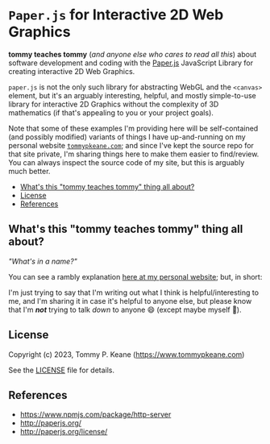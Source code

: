 # `Paper.js` for Interactive 2D Web Graphics

__tommy teaches tommy__ (_and anyone else who cares to read all this_) about software development and coding with the [Paper.js](http://paperjs.org/) JavaScript Library for creating interactive 2D Web Graphics.

`paper.js` is not the only such library for abstracting WebGL and the `<canvas>` element, but it's an arguably interesting, helpful, and mostly simple-to-use library for interactive 2D Graphics without the complexity of 3D mathematics (if that's appealing to you or your project goals).

Note that some of these examples I'm providing here will be self-contained (and possibly modified) variants of things I have up-and-running on my personal website [`tommypkeane.com`](https://www.tommypkeane.com); and since I've kept the source repo for that site private, I'm sharing things here to make them easier to find/review. You can always inspect the source code of my site, but this is arguably much better.

<!-- MarkdownTOC -->

- [What's this "tommy teaches tommy" thing all about?](#whats-this-tommy-teaches-tommy-thing-all-about)
- [License](#license)
- [References](#references)

<!-- /MarkdownTOC -->

<a id="whats-this-tommy-teaches-tommy-thing-all-about"></a>
## What's this "tommy teaches tommy" thing all about?

_"What's in a name?"_

You can see a rambly explanation [here at my personal website](https://tommypkeane.com/about-tommy/tommy-teaches-tommy.html); but, in short:

I'm just trying to say that I'm writing out what I think is helpful/interesting to me, and I'm sharing it in case it's helpful to anyone else, but please know that I'm ___not___ trying to talk _down_ to anyone :smile: (except maybe myself :ghost:).

<a id="license"></a>
## License

Copyright (c) 2023, Tommy P. Keane (https://www.tommypkeane.com)

See the [LICENSE](./LICENSE) file for details.

<a id="references"></a>
## References

- https://www.npmjs.com/package/http-server
- http://paperjs.org/
- http://paperjs.org/license/
